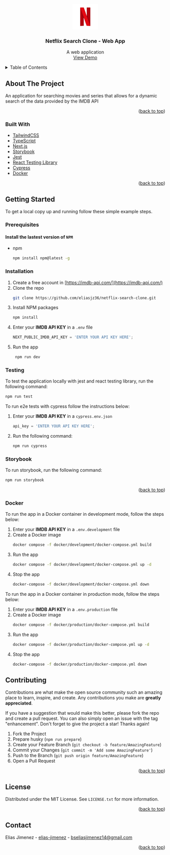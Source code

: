 <!-- PROJECT LOGO -->
<br />
<div align="center">
  <img src="./public/favicon.svg" alt="Logo" width="80" height="80">

  <h3 align="center">Netflix Search Clone - Web App</h3>

  <p align="center">
    A web application
    <br />
    <a href="https://netflix-eliasjz36.vercel.app/">View Demo</a>
  </p>
</div>

<!-- TABLE OF CONTENTS -->
<details>
  <summary>Table of Contents</summary>
  <ol>
    <li>
      <a href="#about-the-project">About The Project</a>
      <ul>
        <li><a href="#built-with">Built With</a></li>
      </ul>
    </li>
    <li>
      <a href="#getting-started">Getting Started</a>
      <ul>
        <li><a href="#prerequisites">Prerequisites</a></li>
        <li><a href="#installation">Installation</a></li>
        <li><a href="#testing">Testing</a></li>
        <li><a href="#storybook">Storybook</a></li>
        <li><a href="#docker">Docker</a></li>
      </ul>
    </li>
    <li><a href="#contributing">Contributing</a></li>
    <li><a href="#license">License</a></li>
    <li><a href="#contact">Contact</a></li>
  </ol>
</details>

<!-- ABOUT THE PROJECT -->

## About The Project

An application for searching movies and series that allows for a dynamic search of the data provided by the IMDB API

<p align="right">(<a href="#top">back to top</a>)</p>

### Built With

- [TailwindCSS](https://tailwindcss.com/)
- [TypeScript](https://www.typescriptlang.org/)
- [Next.js](https://nextjs.org/)
- [Storybook](https://storybook.js.org/)
- [Jest](https://jestjs.io/)
- [React Testing Library](https://testing-library.com/docs/react-testing-library/intro/)
- [Cypress](https://www.cypress.io/)
- [Docker](https://www.docker.com/)

<p align="right">(<a href="#top">back to top</a>)</p>

<!-- GETTING STARTED -->

## Getting Started

To get a local copy up and running follow these simple example steps.

### Prerequisites

#### Install the lastest version of `NPM`

- npm
  ```sh
  npm install npm@latest -g
  ```

### Installation

1. Create a free account in [https://imdb-api.com/](https://imdb-api.com/)
2. Clone the repo
   ```sh
   git clone https://github.com/eliasjz36/netflix-search-clone.git
   ```
3. Install NPM packages
   ```sh
   npm install
   ```
4. Enter your **IMDB API KEY** in a `.env` file
   ```js
   NEXT_PUBLIC_IMDB_API_KEY = 'ENTER YOUR API KEY HERE';
   ```
5. Run the app
   ```sh
    npm run dev
   ```

### Testing

To test the application locally with jest and react testing library, run the following command:

```sh
npm run test
```

To run e2e tests with cypress follow the instructions below:

1. Enter your **IMDB API KEY** in a `cypress.env.json`

   ```js
   api_key = 'ENTER YOUR API KEY HERE';
   ```

2. Run the following command:

   ```sh
   npm run cypress
   ```

### Storybook

To run storybook, run the following command:

```sh
npm run storybook
```

<p align="right">(<a href="#top">back to top</a>)</p>

### Docker

To run the app in a Docker container in development mode, follow the steps below:

1. Enter your **IMDB API KEY** in a `.env.development` file
2. Create a Docker image
   ```sh
   docker compose -f docker/development/docker-compose.yml build
   ```
3. Run the app
   ```sh
   docker compose -f docker/development/docker-compose.yml up -d
   ```
4. Stop the app
   ```sh
   docker-compose -f docker/development/docker-compose.yml down
   ```

To run the app in a Docker container in production mode, follow the steps below:

1. Enter your **IMDB API KEY** in a `.env.production` file
2. Create a Docker image
   ```sh
   docker compose -f docker/production/docker-compose.yml build
   ```
3. Run the app
   ```sh
   docker compose -f docker/production/docker-compose.yml up -d
   ```
4. Stop the app
   ```sh
   docker-compose -f docker/production/docker-compose.yml down
   ```

<!-- CONTRIBUTING -->

## Contributing

Contributions are what make the open source community such an amazing place to learn, inspire, and create. Any contributions you make are **greatly appreciated**.

If you have a suggestion that would make this better, please fork the repo and create a pull request. You can also simply open an issue with the tag "enhancement". Don't forget to give the project a star! Thanks again!

1. Fork the Project
2. Prepare husky (`npm run prepare`)
3. Create your Feature Branch (`git checkout -b feature/AmazingFeature`)
4. Commit your Changes (`git commit -m 'Add some AmazingFeature'`)
5. Push to the Branch (`git push origin feature/AmazingFeature`)
6. Open a Pull Request

<p align="right">(<a href="#top">back to top</a>)</p>

<!-- LICENSE -->

## License

Distributed under the MIT License. See `LICENSE.txt` for more information.

<p align="right">(<a href="#top">back to top</a>)</p>

<!-- CONTACT -->

## Contact

Elias Jimenez - [elias-jimenez](https://www.linkedin.com/in/elias-jimenez/) - bseliasjimenez14@gmail.com

<p align="right">(<a href="#top">back to top</a>)</p>

